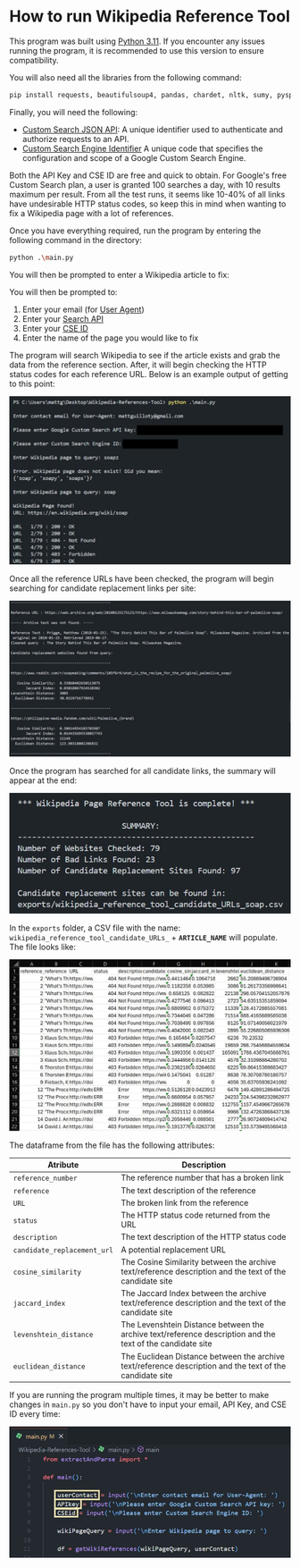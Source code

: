 # How to run Wikipedia Reference Tool

This program was built using [Python 3.11](https://www.python.org/downloads/). If you encounter any issues running the program, it is recommended to use this version to ensure compatibility.

You will also need all the libraries from the following command:

```bash
pip install requests, beautifulsoup4, pandas, chardet, nltk, sumy, pyspellchecker, spacy, scikit-learn, levenshtein, scipy
```

Finally, you will need the following:

- [Custom Search JSON API](https://developers.google.com/custom-search/v1/overview): A unique identifier used to authenticate and authorize requests to an API.
- [Custom Search Engine Identifier](https://programmablesearchengine.google.com/controlpanel/all) A unique code that specifies the configuration and scope of a Google Custom Search Engine.

Both the API Key and CSE ID are free and quick to obtain. For Google's free Custom Search plan, a user is granted 100 searches a day, with 10 results maximum per result. From all the test runs, it seems like 10-40% of all links have undesirable HTTP status codes, so keep this in mind when wanting to fix a Wikipedia page with a lot of references.

Once you have everything required, run the program by entering the following command in the directory:

```bash
python .\main.py
```

You will then be prompted to enter a Wikipedia article to fix:



You will then be prompted to:
1. Enter your email (for [User Agent](https://developer.mozilla.org/en-US/docs/Glossary/User_agent))
2. Enter your [Search API](https://developers.google.com/custom-search/v1/overview) 
3. Enter your [CSE ID](https://programmablesearchengine.google.com/controlpanel/all)
4. Enter the name of the page you would like to fix

The program will search Wikipedia to see if the article exists and grab the data from the reference section. After, it will begin checking the HTTP status codes for each reference URL. Below is an example output of getting to this point:

![](images/ss1.jpg)

Once all the reference URLs have been checked, the program will begin searching for candidate replacement links per site: 

![](images/ss2.jpg?)

Once the program has searched for all candidate links, the summary will appear at the end:

![](images/ss3.jpg)

In the `exports` folder, a CSV file with the name: 
`wikipedia_reference_tool_candidate_URLs_` + **`ARTICLE_NAME`** will populate. The file looks like:

![](images/ss4.jpg)

The dataframe from the file has the following attributes:

| Atribute | Description |
|----------|----------|
| `reference_number`    | The reference number that has a broken link |
| `reference`    | The text description of the reference   |
| `URL`    | The broken link from the reference   |
| `status`    | The HTTP status code returned from the URL   |
| `description`    | The text description of the HTTP status code   |
| `candidate_replacement_url`    | A potential replacement URL  |
| `cosine_similarity`    | The Cosine Similarity between the archive text/reference description and the text of the candidate site   |
| `jaccard_index`   | The Jaccard Index between the archive text/reference description and the text of the candidate site   |
| `levenshtein_distance`    | The Levenshtein Distance between the archive text/reference description and the text of the candidate site   |
| `euclidean_distance`   | The Euclidean Distance between the archive text/reference description and the text of the candidate site  |

If you are running the program multiple times, it may be better to make changes in `main.py` so you don't have to input your email, API Key, and CSE ID every time:

![](images/ss5.jpg)